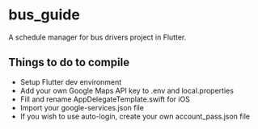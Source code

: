 # bus_guide

A schedule manager for bus drivers project in Flutter.

## Things to do to compile

- Setup Flutter dev environment
- Add your own Google Maps API key to .env and local.properties
- Fill and rename AppDelegateTemplate.swift for iOS
- Import your google-services.json file
- If you wish to use auto-login, create your own account_pass.json file
